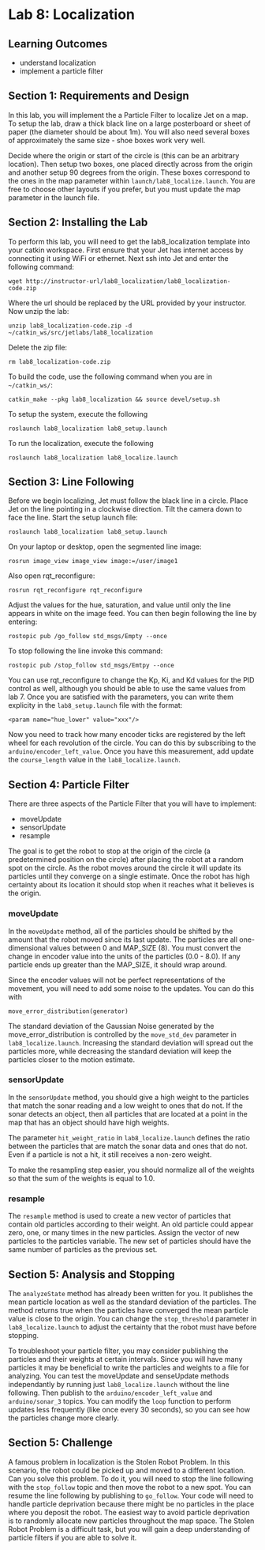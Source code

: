 # Lab 8: Localization

## Learning Outcomes
- understand localization
- implement a particle filter

## Section 1: Requirements and Design

In this lab, you will implement the a Particle Filter to localize Jet on a map.  To setup the lab, draw a thick black line on a large posterboard or sheet of paper (the diameter should be about 1m).  You will also need several boxes of approximately the same size - shoe boxes work very well.

Decide where the origin or start of the circle is (this can be an arbitrary location).  Then setup two boxes, one placed directly across from the origin and another setup 90 degrees from the origin. These boxes correspond to the ones in the map parameter within `launch/lab8_localize.launch`.  You are free to choose other layouts if you prefer, but you must update the map parameter in the launch file.

## Section 2: Installing the Lab

To perform this lab, you will need to get the lab8_localization template into your catkin workspace.  First ensure that your Jet has internet access by connecting it using WiFi or ethernet.  Next ssh into Jet and enter the following command:

```
wget http://instructor-url/lab8_localization/lab8_localization-code.zip
```

Where the url should be replaced by the URL provided by your instructor.  Now unzip the lab:
```
unzip lab8_localization-code.zip -d ~/catkin_ws/src/jetlabs/lab8_localization
```

Delete the zip file:
```
rm lab8_localization-code.zip
```

To build the code, use the following command when you are in `~/catkin_ws/`:
```
catkin_make --pkg lab8_localization && source devel/setup.sh
```

To setup the system, execute the following
```
roslaunch lab8_localization lab8_setup.launch
```

To run the localization, execute the following
```
roslaunch lab8_localization lab8_localize.launch
```

## Section 3: Line Following

Before we begin localizing, Jet must follow the black line in a circle.  Place Jet on the line pointing in a clockwise direction.  Tilt the camera down to face the line.  Start the setup launch file:
```
roslaunch lab8_localization lab8_setup.launch
```

On your laptop or desktop, open the segmented line image:
```
rosrun image_view image_view image:=/user/image1
```

Also open rqt_reconfigure:
```
rosrun rqt_reconfigure rqt_reconfigure
```

Adjust the values for the hue, saturation, and value until only the line appears in white on the image feed.  You can then begin following the line by entering:
```
rostopic pub /go_follow std_msgs/Empty --once
```
To stop following the line invoke this command:
```
rostopic pub /stop_follow std_msgs/Emtpy --once
```

You can use rqt_reconfigure to change the Kp, Ki, and Kd values for the PID control as well, although you should be able to use the same values from lab 7.  Once you are satisfied with the parameters, you can write them explicity in the `lab8_setup.launch` file with the format:
```
<param name="hue_lower" value="xxx"/>
```

Now you need to track how many encoder ticks are registered by the left wheel for each revolution of the circle.  You can do this by subscribing to the `arduino/encoder_left_value`.  Once you have this measurement, add update the `course_length` value in the `lab8_localize.launch`.

## Section 4: Particle Filter

There are three aspects of the Particle Filter that you will have to implement:
 - moveUpdate
 - sensorUpdate
 - resample

The goal is to get the robot to stop at the origin of the circle (a predetermined position on the circle) after placing the robot at a random spot on the circle.  As the robot moves around the circle it will update its particles until they converge on a single estimate.  Once the robot has high certainty about its location it should stop when it reaches what it believes is the origin.

### moveUpdate

In the `moveUpdate` method, all of the particles should be shifted by the amount that the robot moved since its last update.  The particles are all one-dimensional values between 0 and MAP_SIZE (8).  You must convert the change in encoder value into the units of the particles (0.0 - 8.0).  If any particle ends up greater than the MAP_SIZE, it should wrap around.

Since the encoder values will not be perfect representations of the movement, you will need to add some noise to the updates.  You can do this with
```
move_error_distribution(generator)
```

The standard deviation of the Gaussian Noise generated by the move_error_distribution is controlled by the `move_std_dev` parameter in `lab8_localize.launch`.  Increasing the standard deviation will spread out the particles more, while decreasing the standard deviation will keep the particles closer to the motion estimate.

### sensorUpdate

In the `sensorUpdate` method, you should give a high weight to the particles that match the sonar reading and a low weight to ones that do not.  If the sonar detects an object, then all particles that are located at a point in the map that has an object should have high weights.  

The parameter `hit_weight_ratio` in `lab8_localize.launch` defines the ratio between the particles that are match the sonar data and ones that do not.  Even if a particle is not a hit, it still receives a non-zero weight.

To make the resampling step easier, you should normalize all of the weights so that the sum of the weights is equal to 1.0.

### resample

The `resample` method is used to create a new vector of particles that contain old particles according to their weight.  An old particle could appear zero, one, or many times in the new particles.  Assign the vector of new particles to the particles variable.  The new set of particles should have the same number of particles as the previous set.

## Section 5: Analysis and Stopping

The `analyzeState` method has already been written for you.  It publishes the mean particle location as well as the standard deviation of the particles.  The method returns true when the particles have converged the mean particle value is close to the origin.  You can change the `stop_threshold` parameter in `lab8_localize.launch` to adjust the certainty that the robot must have before stopping.

To troubleshoot your particle filter, you may consider publishing the particles and their weights at certain intervals.  Since you will have many particles it may be beneficial to write the particles and weights to a file for analyzing.  You can test the moveUpdate and senseUpdate methods independantly by running just `lab8_localize.launch` without the line following.  Then publish to the `arduino/encoder_left_value` and `arduino/sonar_3` topics.  You can modify the `loop` function to perform updates less frequently (like once every 30 seconds), so you can see how the particles change more clearly.
 
## Section 5: Challenge

A famous problem in localization is the Stolen Robot Problem.  In this scenario, the robot could be picked up and moved to a different location.  Can you solve this problem.  To do it, you will need to stop the line following with the `stop_follow` topic and then move the robot to a new spot.  You can resume the line following by publishing to `go_follow`.  Your code will need to handle particle deprivation because there might be no particles in the place where you deposit the robot.  The easiest way to avoid particle deprivation is to randomly allocate new particles throughout the map space.  The Stolen Robot Problem is a difficult task, but you will gain a deep understanding of particle filters if you are able to solve it.
